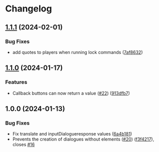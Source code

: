# Changelog

## [1.1.1](https://github.com/mine-scripters/minecraft-script-dialogue/compare/v1.1.0...v1.1.1) (2024-02-01)


### Bug Fixes

* add quotes to players when running lock commands ([7af8632](https://github.com/mine-scripters/minecraft-script-dialogue/commit/7af863292bed62de08d2b8726dd9f86ae3629d29))

## [1.1.0](https://github.com/mine-scripters/minecraft-script-dialogue/compare/v1.0.0...v1.1.0) (2024-01-17)


### Features

* Callback buttons can now return a value ([#22](https://github.com/mine-scripters/minecraft-script-dialogue/issues/22)) ([913dfb7](https://github.com/mine-scripters/minecraft-script-dialogue/commit/913dfb760ed11f1bf6f8a6aa35e7583feda3b6fa))

## 1.0.0 (2024-01-13)


### Bug Fixes

* Fix translate and inputDialogueresponse values ([6a4b181](https://github.com/mine-scripters/minecraft-script-dialogue/commit/6a4b18177d33733d051794b7edd9c5c898464b98))
* Prevents the creation of dialogues without elements ([#20](https://github.com/mine-scripters/minecraft-script-dialogue/issues/20)) ([f3f4217](https://github.com/mine-scripters/minecraft-script-dialogue/commit/f3f42174e60b38b1b95f5a0ecb108b4e41af37f4)), closes [#16](https://github.com/mine-scripters/minecraft-script-dialogue/issues/16)
